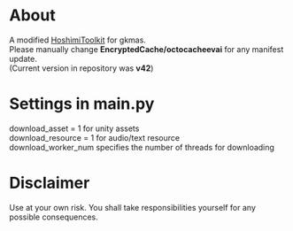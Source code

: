 # About
A modified [HoshimiToolkit](https://github.com/MalitsPlus/HoshimiToolkit) for gkmas.</br>
Please manually change **EncryptedCache/octocacheevai** for any manifest update.</br>
(Current version in repository was **v42**)

# Settings in main.py
download_asset = 1 for unity assets </br>
download_resource = 1 for audio/text resource</br>
download_worker_num specifies the number of threads for downloading

# Disclaimer
Use at your own risk.
You shall take responsibilities yourself for any possible consequences.
